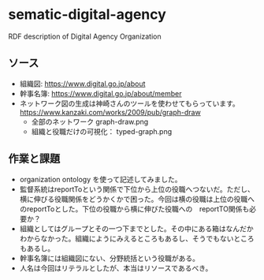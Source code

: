 # sematic-digital-agency
RDF description of Digital Agency Organization

## ソース
- 組織図: https://www.digital.go.jp/about
- 幹事名簿: https://www.digital.go.jp/about/member
- ネットワーク図の生成は神崎さんのツールを使わせてもらっています。 　https://www.kanzaki.com/works/2009/pub/graph-draw
  - 全部のネットワーク graph-draw.png
  - 組織と役職だけの可視化： typed-graph.png

## 作業と課題
- organization ontology を使って記述してみました。
- 監督系統はreportToという関係で下位から上位の役職へつないだ。ただし、横に伸びる役職関係をどうかくかで困った。今回は横の役職は上位の役職へのreportToとした。下位の役職から横に伸びた役職への　reportTO関係も必要か？
- 組織としてはグループとその一つ下までとした。その中にある箱はなんだかわからなかった。組織にようにみえるところもあるし、そうでもないところもあるし。
- 幹事名簿には組織図にない、分野統括という役職がある。
- 人名は今回はリテラルとしたが、本当はリソースであるべき。
